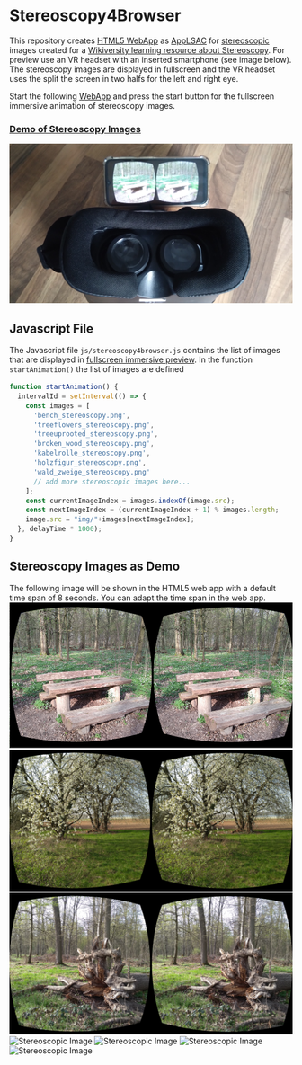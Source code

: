 # Stereoscopy4Browser
This repository creates [HTML5 WebApp](https://niebert.github.io/stereoscopy4browser) as [AppLSAC](https://en.wikiversity.org/wiki/AppLSAC) for [stereoscopic](https://en.wikiversity.org/wiki/Stereoscopy) images created for a [Wikiversity learning resource about Stereoscopy](https://en.wikiversity.org/wiki/Stereoscopy). For preview use an VR headset with an inserted smartphone (see image below). The stereoscopy images are displayed in fullscreen and the VR headset uses the split the screen in two halfs for the left and right eye.

Start the following [WebApp](https://niebert.github.io/stereoscopy4browser) and press the start button for the fullscreen immersive animation of stereoscopy images.

<h3><a href="https://niebert.github.io/stereoscopy4browser" target="_blank">Demo of Stereoscopy Images</a></h3>

![Stereoscopic Image](./img/vr_headset_with_smartphone_and_stereoscopy_image.jpg)

## Javascript File
The Javascript file `js/stereoscopy4browser.js` contains the list of images that are displayed in [fullscreen immersive preview](https://niebert.github.io/stereoscopy4browser). In the function `startAnimation()`  the list of images are defined
```javascript
function startAnimation() {
  intervalId = setInterval(() => {
    const images = [
      'bench_stereoscopy.png',
      'treeflowers_stereoscopy.png',
      'treeuprooted_stereoscopy.png',
      'broken_wood_stereoscopy.png',
      'kabelrolle_stereoscopy.png',
      'holzfigur_stereoscopy.png',
      'wald_zweige_stereoscopy.png'
      // add more stereoscopic images here...
    ];
    const currentImageIndex = images.indexOf(image.src);
    const nextImageIndex = (currentImageIndex + 1) % images.length;
    image.src = "img/"+images[nextImageIndex];
  }, delayTime * 1000);
}
```

## Stereoscopy Images as Demo
The following image will be shown in the HTML5 web app with a default time span of 8 seconds. You can adapt the time span in the web app.
![Stereoscopic Image](./img/bench_stereoscopy.png)
![Stereoscopic Image](./img/treeflowers_stereoscopy.png)
![Stereoscopic Image](./img/treeuprooted_stereoscopy.png)
![Stereoscopic Image](./img/broken_wood_stereoscopy.png)
![Stereoscopic Image](./img/kabelrolle_stereoscopy.png)
![Stereoscopic Image](./img/holzfigur_stereoscopy.png)
![Stereoscopic Image](./img/wald_zweige_stereoscopy.png)
